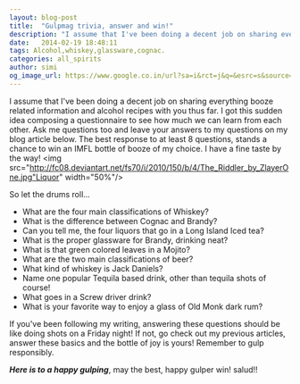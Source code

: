 ```yaml
---
layout: blog-post
title:  "Gulpmag trivia, answer and win!"
description: "I assume that I've been doing a decent job on sharing everything booze related information and alcohol recipes with you thus far. I got this sudden idea composing a questionnaire to see how much  we can learn from each other. Ask me questions too and leave your answers to my questions on my blog article below. The best response to at least 8 questions, stands a chance to win an IMFL bottle of booze of my choice."
date:   2014-02-19 18:48:11
tags: Alcohol,whiskey,glassware,cognac.
categories: all_spirits
author: simi
og_image_url: https://www.google.co.in/url?sa=i&rct=j&q=&esrc=s&source=images&cd=&cad=rja&docid=NJeJW1VT5BgNhM&tbnid=Rr2_wSr1VzWFvM:&ved=0CAUQjRw&url=http%3A%2F%2Fbatman.wikia.com%2Fwiki%2FThe_Riddler_(Jim_Carrey)&ei=SHUEU6GoNMjtrAefh4AQ&psig=AFQjCNElI6PTgRDkkbC8qPntl6oAfS7PGg&ust=1392887378316990
---
```

I assume that I've been doing a decent job on sharing everything booze related information and alcohol recipes with you thus far. I got this sudden idea composing a questionnaire to see how much  we can learn from each other. Ask me questions too and leave your answers to my questions on my blog article below. The best response to at least 8 questions, stands a chance to win an IMFL bottle of booze of my choice. I have a fine taste by the way!
<img src="http://fc08.deviantart.net/fs70/i/2010/150/b/4/The_Riddler_by_ZlayerOne.jpg"Liquor" width="50%"/>

So let the drums roll...

* What are the four main classifications of Whiskey?
* What is the difference between Cognac and Brandy?
* Can you tell me, the four liquors that go in a Long Island Iced tea?
* What is the proper glassware for Brandy, drinking neat?
* What is that green colored leaves in a Mojito?
* What are the two main classifications of beer?
* What kind of whiskey is Jack Daniels?
* Name one popular Tequila based drink, other than tequila shots of course!
* What goes in a Screw driver drink?
* What is your favorite way to enjoy a glass of Old Monk dark rum?

If you've been following my writing, answering these questions should be like doing shots on a Friday night! If not, go check out my previous articles, answer these basics and the bottle of joy is yours! Remember to gulp responsibly.

***Here is to a happy gulping***, may the best, happy gulper win!
salud!! 

